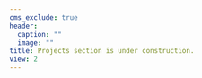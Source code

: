 ```yaml
---
cms_exclude: true
header:
  caption: ""
  image: ""
title: Projects section is under construction.
view: 2
---
```

